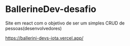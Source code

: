 # BallerineDev-desafio
Site em react com o objetivo de ser um simples CRUD de pessoas(desenvolvedores)

<a href="https://ballerini-devs-iota.vercel.app/">https://ballerini-devs-iota.vercel.app/</a>
